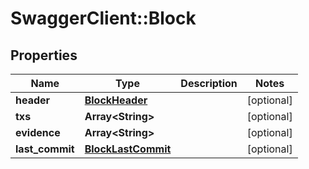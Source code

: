 # SwaggerClient::Block

## Properties
Name | Type | Description | Notes
------------ | ------------- | ------------- | -------------
**header** | [**BlockHeader**](BlockHeader.md) |  | [optional] 
**txs** | **Array&lt;String&gt;** |  | [optional] 
**evidence** | **Array&lt;String&gt;** |  | [optional] 
**last_commit** | [**BlockLastCommit**](BlockLastCommit.md) |  | [optional] 


